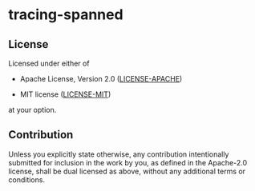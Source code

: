 # tracing-spanned



## License

Licensed under either of

 - Apache License, Version 2.0
   ([LICENSE-APACHE](LICENSE-APACHE))

 - MIT license
   ([LICENSE-MIT](LICENSE-MIT))

at your option.

## Contribution

Unless you explicitly state otherwise, any contribution intentionally submitted
for inclusion in the work by you, as defined in the Apache-2.0 license, shall be
dual licensed as above, without any additional terms or conditions.

